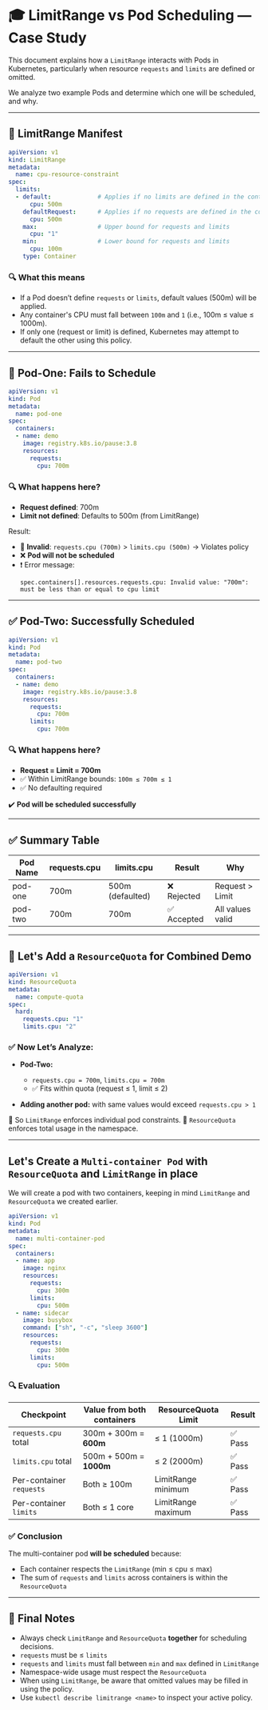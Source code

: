 # 🎓 LimitRange vs Pod Scheduling — Case Study

This document explains how a `LimitRange` interacts with Pods in Kubernetes, particularly when resource `requests` and `limits` are defined or omitted.

We analyze two example Pods and determine which one will be scheduled, and why.

---

## 📜 LimitRange Manifest

```yaml
apiVersion: v1
kind: LimitRange
metadata:
  name: cpu-resource-constraint
spec:
  limits:
  - default:             # Applies if no limits are defined in the container
      cpu: 500m
    defaultRequest:      # Applies if no requests are defined in the container
      cpu: 500m
    max:                 # Upper bound for requests and limits
      cpu: "1"
    min:                 # Lower bound for requests and limits
      cpu: 100m
    type: Container
```

### 🔍 What this means
- If a Pod doesn’t define `requests` or `limits`, default values (500m) will be applied.
- Any container's CPU must fall between `100m` and `1` (i.e., 100m ≤ value ≤ 1000m).
- If only one (request or limit) is defined, Kubernetes may attempt to default the other using this policy.

---

## 🧪 Pod-One: Fails to Schedule

```yaml
apiVersion: v1
kind: Pod
metadata:
  name: pod-one
spec:
  containers:
  - name: demo
    image: registry.k8s.io/pause:3.8
    resources:
      requests:
        cpu: 700m
```

### 🔍 What happens here?
- **Request defined**: 700m
- **Limit not defined**: Defaults to 500m (from LimitRange)

Result:
- 🚫 **Invalid**: `requests.cpu (700m)` > `limits.cpu (500m)` → Violates policy
- ❌ **Pod will not be scheduled**
- ❗ Error message:
  ```
  spec.containers[].resources.requests.cpu: Invalid value: "700m": must be less than or equal to cpu limit
  ```

---

## ✅ Pod-Two: Successfully Scheduled

```yaml
apiVersion: v1
kind: Pod
metadata:
  name: pod-two
spec:
  containers:
  - name: demo
    image: registry.k8s.io/pause:3.8
    resources:
      requests:
        cpu: 700m
      limits:
        cpu: 700m
```

### 🔍 What happens here?
- **Request = Limit = 700m**
- ✅ Within LimitRange bounds: `100m ≤ 700m ≤ 1`
- ✅ No defaulting required

✔️ **Pod will be scheduled successfully**

---

## ✅ Summary Table

| Pod Name | requests.cpu | limits.cpu | Result | Why |
|----------|--------------|------------|--------|-----|
| pod-one  | 700m         | 500m (defaulted) | ❌ Rejected | Request > Limit |
| pod-two  | 700m         | 700m       | ✅ Accepted | All values valid |

---

## 🔄 Let's Add a `ResourceQuota` for Combined Demo

```yaml
apiVersion: v1
kind: ResourceQuota
metadata:
  name: compute-quota
spec:
  hard:
    requests.cpu: "1"
    limits.cpu: "2"
```

### ✅ Now Let’s Analyze:

- **Pod-Two:**
  - `requests.cpu = 700m`, `limits.cpu = 700m`
  - ✅ Fits within quota (request ≤ 1, limit ≤ 2)

- **Adding another pod:** with same values would exceed `requests.cpu > 1`

📌 So `LimitRange` enforces individual pod constraints.
📌 `ResourceQuota` enforces total usage in the namespace.

---

## Let's Create a `Multi-container Pod` with `ResourceQuota` and `LimitRange` in place

We will create a pod with two containers, keeping in mind `LimitRange` and `ResourceQuota` we created earlier.

```yaml
apiVersion: v1
kind: Pod
metadata:
  name: multi-container-pod
spec:
  containers:
  - name: app
    image: nginx
    resources:
      requests:
        cpu: 300m
      limits:
        cpu: 500m
  - name: sidecar
    image: busybox
    command: ["sh", "-c", "sleep 3600"]
    resources:
      requests:
        cpu: 300m
      limits:
        cpu: 500m
```

### 🔍 Evaluation

| Checkpoint                  | Value from both containers   | ResourceQuota Limit | Result   |
|----------------------------|-------------------------------|----------------------|----------|
| `requests.cpu` total       | 300m + 300m = **600m**        | ≤ 1 (1000m)          | ✅ Pass  |
| `limits.cpu` total         | 500m + 500m = **1000m**       | ≤ 2 (2000m)          | ✅ Pass  |
| Per-container `requests`   | Both ≥ 100m                   | LimitRange minimum   | ✅ Pass  |
| Per-container `limits`     | Both ≤ 1 core                 | LimitRange maximum   | ✅ Pass  |

### ✅ Conclusion

The multi-container pod **will be scheduled** because:

- Each container respects the `LimitRange` (min ≤ cpu ≤ max)
- The sum of `requests` and `limits` across containers is within the `ResourceQuota`

---
## 🧠 Final Notes

- Always check `LimitRange` and `ResourceQuota` **together** for scheduling decisions.
- `requests` must be ≤ `limits`
- `requests` and `limits` must fall between `min` and `max` defined in `LimitRange`
- Namespace-wide usage must respect the `ResourceQuota`
- When using `LimitRange`, be aware that omitted values may be filled in using the policy.
- Use `kubectl describe limitrange <name>` to inspect your active policy.



